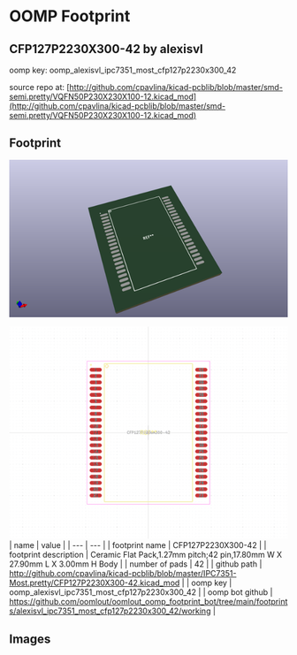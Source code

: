 # OOMP Footprint  
## CFP127P2230X300-42  by alexisvl  
  
oomp key: oomp_alexisvl_ipc7351_most_cfp127p2230x300_42  
  
source repo at: [http://github.com/cpavlina/kicad-pcblib/blob/master/smd-semi.pretty/VQFN50P230X230X100-12.kicad_mod](http://github.com/cpavlina/kicad-pcblib/blob/master/smd-semi.pretty/VQFN50P230X230X100-12.kicad_mod)  
## Footprint  
  
[![working_kicad_pcb_3d.png](working_kicad_pcb_3d_600.png)](working_kicad_pcb_3d.png)  
  
[![working.png](working_600.png)](working.png)  
| name | value | 
| --- | --- | 
| footprint name | CFP127P2230X300-42 | 
| footprint description | Ceramic Flat Pack,1.27mm pitch;42 pin,17.80mm W X 27.90mm L X 3.00mm H Body | 
| number of pads | 42 | 
| github path | http://github.com/cpavlina/kicad-pcblib/blob/master/IPC7351-Most.pretty/CFP127P2230X300-42.kicad_mod | 
| oomp key | oomp_alexisvl_ipc7351_most_cfp127p2230x300_42 | 
| oomp bot github | https://github.com/oomlout/oomlout_oomp_footprint_bot/tree/main/footprints/alexisvl_ipc7351_most_cfp127p2230x300_42/working | 
## Images  
